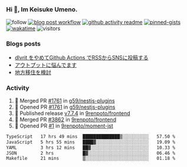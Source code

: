 ### Hi 👋, Im Keisuke Umeno.

<!--
**9renpoto/9renpoto** is a ✨ _special_ ✨ repository because its `README.md` (this file) appears on your GitHub profile.

Here are some ideas to get you started:

- 🔭 I’m currently working on ...
- 🌱 I’m currently learning ...
- 👯 I’m looking to collaborate on ...
- 🤔 I’m looking for help with ...
- 💬 Ask me about ...
- 📫 How to reach me: ...
- 😄 Pronouns: ...
- ⚡ Fun fact: ...
-->

![follow](https://img.shields.io/github/followers/9renpoto?label=Follow&style=social)
[![blog post workflow](https://github.com/9renpoto/9renpoto/actions/workflows/blog.yml/badge.svg)](https://github.com/9renpoto/9renpoto/actions/workflows/blog.yml)
[![github activity readme](https://github.com/9renpoto/9renpoto/actions/workflows/activity.yml/badge.svg)](https://github.com/9renpoto/9renpoto/actions/workflows/activity.yml)
[![pinned-gists](https://github.com/9renpoto/9renpoto/actions/workflows/pin-gist.yml/badge.svg)](https://github.com/9renpoto/9renpoto/actions/workflows/pin-gist.yml)
[![wakatime](https://github.com/9renpoto/9renpoto/actions/workflows/waka-readme-status.yml/badge.svg)](https://github.com/9renpoto/9renpoto/actions/workflows/waka-readme-status.yml)
![visitors](https://komarev.com/ghpvc/?username=9renpoto&label=Profile%20views&color=0e75b6&style=flat)

### Blogs posts

<!-- BLOG-POST-LIST:START -->
- [dlvrit をやめてGithub Actions でRSSからSNSに投稿する](https://9renpoto.win/entry/2023/11/12/dlvrit-to-gh-actions)
- [アウトプットに悩んでます](https://9renpoto.win/entry/2023/11/11/technology-to-limit-input)
- [地方移住を検討](https://9renpoto.win/entry/2023/09/09/migration-plan)
<!-- BLOG-POST-LIST:END -->

### Activity

<!--START_SECTION:activity-->
1. 🎉 Merged PR [#1761](https://github.com/g59/nestjs-plugins/pull/1761) in [g59/nestjs-plugins](https://github.com/g59/nestjs-plugins)
2. 💪 Opened PR [#1761](https://github.com/g59/nestjs-plugins/pull/1761) in [g59/nestjs-plugins](https://github.com/g59/nestjs-plugins)
3. 🚀 Published release [v7.7.4](https://github.com/9renpoto/frontend/releases/tag/v7.7.4) in [9renpoto/frontend](https://github.com/9renpoto/frontend)
4. 🎉 Merged PR [#3862](https://github.com/9renpoto/frontend/pull/3862) in [9renpoto/frontend](https://github.com/9renpoto/frontend)
5. 💪 Opened PR [#1](https://github.com/9renpoto/moment-jst/pull/1) in [9renpoto/moment-jst](https://github.com/9renpoto/moment-jst)
<!--END_SECTION:activity-->

<!--START_SECTION:waka-->

```txt
TypeScript   17 hrs 49 mins  ██████████████▒░░░░░░░░░░   57.50 %
JavaScript   5 hrs 55 mins   ████▓░░░░░░░░░░░░░░░░░░░░   19.09 %
YAML         3 hrs 12 mins   ██▓░░░░░░░░░░░░░░░░░░░░░░   10.33 %
JSON         2 hrs           █▓░░░░░░░░░░░░░░░░░░░░░░░   06.46 %
Makefile     21 mins         ▒░░░░░░░░░░░░░░░░░░░░░░░░   01.18 %
```

<!--END_SECTION:waka-->
